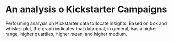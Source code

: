 # An analysis o Kickstarter Campaigns
Performing analysis on Kickstarter data to locate insights.
Based on box and whisker plot, the graph indicates that data goal, in general, has a higher range, higher quartiles, higher mean, and higher medium. 
